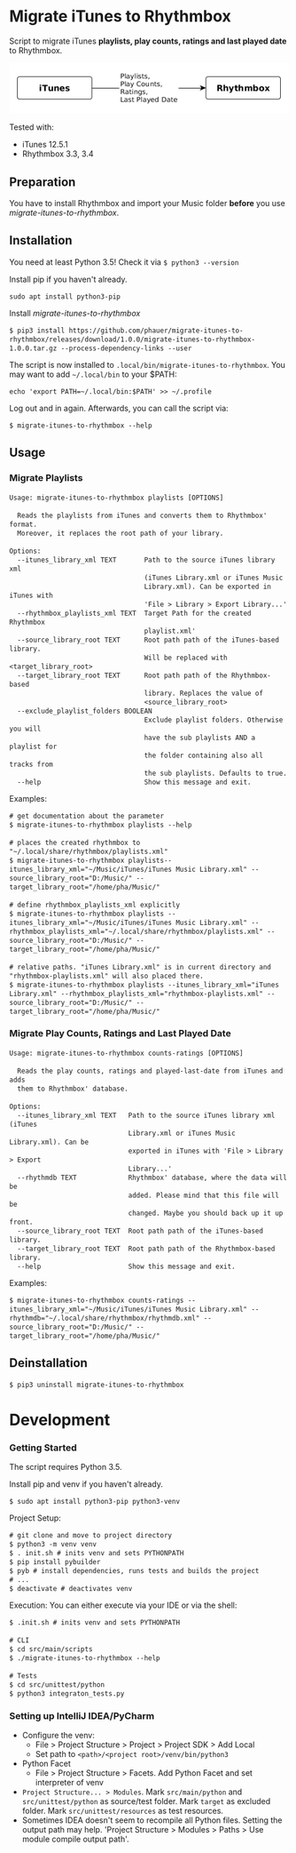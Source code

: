 # Migrate iTunes to Rhythmbox

Script to migrate iTunes **playlists, play counts, ratings and last played date** to Rhythmbox.

![Convert iTunes playlists, play counts and ratings to Rhyhtmbox](featured_image.png)

Tested with:
- iTunes 12.5.1
- Rhythmbox 3.3, 3.4

## Preparation
You have to install Rhythmbox and import your Music folder **before** you use _migrate-itunes-to-rhythmbox_.

## Installation
You need at least Python 3.5! Check it via `$ python3 --version`

Install pip if you haven't already.
```
sudo apt install python3-pip 
```
Install _migrate-itunes-to-rhythmbox_
```
$ pip3 install https://github.com/phauer/migrate-itunes-to-rhythmbox/releases/download/1.0.0/migrate-itunes-to-rhythmbox-1.0.0.tar.gz --process-dependency-links --user
```
The script is now installed to `.local/bin/migrate-itunes-to-rhythmbox`. You may want to add `~/.local/bin` to your $PATH:
```
echo 'export PATH=~/.local/bin:$PATH' >> ~/.profile 
```
Log out and in again. Afterwards, you can call the script via:
```
$ migrate-itunes-to-rhythmbox --help
```
## Usage

### Migrate Playlists
```
Usage: migrate-itunes-to-rhythmbox playlists [OPTIONS]

  Reads the playlists from iTunes and converts them to Rhythmbox' format.
  Moreover, it replaces the root path of your library.

Options:
  --itunes_library_xml TEXT       Path to the source iTunes library xml
                                  (iTunes Library.xml or iTunes Music
                                  Library.xml). Can be exported in iTunes with
                                  'File > Library > Export Library...'
  --rhythmbox_playlists_xml TEXT  Target Path for the created Rhythmbox
                                  playlist.xml'
  --source_library_root TEXT      Root path path of the iTunes-based library.
                                  Will be replaced with <target_library_root>
  --target_library_root TEXT      Root path path of the Rhythmbox-based
                                  library. Replaces the value of
                                  <source_library_root>
  --exclude_playlist_folders BOOLEAN
                                  Exclude playlist folders. Otherwise you will
                                  have the sub playlists AND a playlist for
                                  the folder containing also all tracks from
                                  the sub playlists. Defaults to true.
  --help                          Show this message and exit.
```

Examples:

```
# get documentation about the parameter
$ migrate-itunes-to-rhythmbox playlists --help

# places the created rhythmbox to "~/.local/share/rhythmbox/playlists.xml"
$ migrate-itunes-to-rhythmbox playlists--itunes_library_xml="~/Music/iTunes/iTunes Music Library.xml" --source_library_root="D:/Music/" --target_library_root="/home/pha/Music/"

# define rhythmbox_playlists_xml explicitly
$ migrate-itunes-to-rhythmbox playlists --itunes_library_xml="~/Music/iTunes/iTunes Music Library.xml" --rhythmbox_playlists_xml="~/.local/share/rhythmbox/playlists.xml" --source_library_root="D:/Music/" --target_library_root="/home/pha/Music/"

# relative paths. "iTunes Library.xml" is in current directory and "rhythmbox-playlists.xml" will also placed there.
$ migrate-itunes-to-rhythmbox playlists --itunes_library_xml="iTunes Library.xml" --rhythmbox_playlists_xml="rhythmbox-playlists.xml" --source_library_root="D:/Music/" --target_library_root="/home/pha/Music/"
```

### Migrate Play Counts, Ratings and Last Played Date
```
Usage: migrate-itunes-to-rhythmbox counts-ratings [OPTIONS]

  Reads the play counts, ratings and played-last-date from iTunes and adds
  them to Rhythmbox' database.

Options:
  --itunes_library_xml TEXT   Path to the source iTunes library xml (iTunes
                              Library.xml or iTunes Music Library.xml). Can be
                              exported in iTunes with 'File > Library > Export
                              Library...'
  --rhythmdb TEXT             Rhythmbox' database, where the data will be
                              added. Please mind that this file will be
                              changed. Maybe you should back up it up front.
  --source_library_root TEXT  Root path path of the iTunes-based library.
  --target_library_root TEXT  Root path path of the Rhythmbox-based library.
  --help                      Show this message and exit.
```

Examples:
```
$ migrate-itunes-to-rhythmbox counts-ratings --itunes_library_xml="~/Music/iTunes/iTunes Music Library.xml" --rhythmdb="~/.local/share/rhythmbox/rhythmdb.xml" --source_library_root="D:/Music/" --target_library_root="/home/pha/Music/"
```

## Deinstallation
```
$ pip3 uninstall migrate-itunes-to-rhythmbox
```

# Development

### Getting Started
The script requires Python 3.5.

Install pip and venv if you haven't already.
```
$ sudo apt install python3-pip python3-venv
```

Project Setup:
```
# git clone and move to project directory
$ python3 -m venv venv
$ . init.sh # inits venv and sets PYTHONPATH
$ pip install pybuilder
$ pyb # install dependencies, runs tests and builds the project
# ...
$ deactivate # deactivates venv
```

Execution: You can either execute via your IDE or via the shell:
```
$ .init.sh # inits venv and sets PYTHONPATH

# CLI 
$ cd src/main/scripts
$ ./migrate-itunes-to-rhythmbox --help

# Tests
$ cd src/unittest/python
$ python3 integraton_tests.py
```

### Setting up IntelliJ IDEA/PyCharm
- Configure the venv:
  - File > Project Structure > Project > Project SDK > Add Local
  - Set path to `<path>/<project root>/venv/bin/python3`
- Python Facet
  - File > Project Structure > Facets. Add Python Facet and set interpreter of venv
- `Project Structure... > Modules`. Mark `src/main/python` and `src/unittest/python` as source/test folder. Mark `target` as excluded folder. Mark `src/unittest/resources` as test resources. 
- Sometimes IDEA doesn't seem to recompile all Python files. Setting the output path may help. 'Project Structure > Modules > Paths > Use module compile output path'.